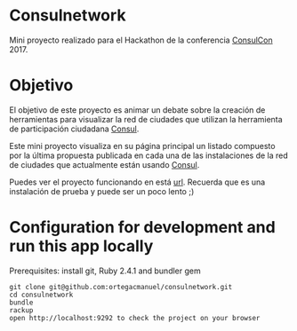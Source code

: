 # Consulnetwork

Mini proyecto realizado para el Hackathon de la conferencia [ConsulCon](http://ciudades-democraticas.cc/consulcon/) 2017.

# Objetivo

El objetivo de este proyecto es animar un debate sobre la creación de herramientas
para visualizar la red de ciudades que utilizan la herramienta de participación ciudadana
[Consul](http://consulproject.org/en/).

Este mini proyecto visualiza en su página principal un listado compuesto por la última
propuesta publicada en cada una de las instalaciones de la red de ciudades que actualmente están usando [Consul](https://github.com/consul/consul).

Puedes ver el proyecto funcionando en está [url](https://consulnetwork.herokuapp.com/). Recuerda que es una instalación de prueba y puede ser un poco lento ;)

# Configuration for development and run this app locally

Prerequisites: install git, Ruby 2.4.1 and bundler gem

```
git clone git@github.com:ortegacmanuel/consulnetwork.git
cd consulnetwork
bundle
rackup
open http://localhost:9292 to check the project on your browser
```
